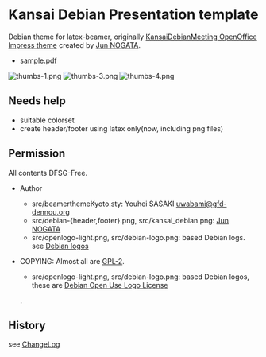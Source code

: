Kansai Debian Presentation template
===================================

Debian theme for latex-beamer, 
originally  [KansaiDebianMeeting OpenOffice Impress theme](http://wiki.debian.org/KansaiDebianMeetingArchives?action=AttachFile&do=view&target=20081108-KGB-Kansai_debian_PR.odp) created by [Jun NOGATA](http://github.com/nogajun).

 - [sample.pdf](http://github.com/uwabami/beamerthemeKyoto/raw/master/examples/sample.pdf)

![thumbs-1.png](http://github.com/uwabami/beamerthemeKyoto/raw/master/examples/thumbs-1.png "thumbs-1.png")
![thumbs-3.png](http://github.com/uwabami/beamerthemeKyoto/raw/master/examples/thumbs-3.png "thumbs-3.png")
![thumbs-4.png](http://github.com/uwabami/beamerthemeKyoto/raw/master/examples/thumbs-4.png "thumbs-4.png")

Needs help
----------

  - suitable colorset
  - create header/footer using latex only(now, including png files)

Permission
----------
All contents DFSG-Free.

 - Author
   - src/beamerthemeKyoto.sty: Youhei SASAKI <uwabami@gfd-dennou.org>
   - src/debian-{header,footer}.png, src/kansai_debian.png: [Jun NOGATA](http://github.com/nogajun)
   - src/openlogo-light.png, src/debian-logo.png: based Debian logs. see [Debian logos](http://www.debian.org/logos/)
 - COPYING: Almost all are [GPL-2](http://github.com/uwabami/beamerthemeKyoto/raw/master/GPL-2).
   - src/openlogo-light.png, src/debian-logo.png: based Debian logos, these are [Debian Open Use Logo License](http://github.com/uwabami/beamerthemeKyoto/raw/master/DebianOpenUseLogoLicense)

   .

History
-------

see [ChangeLog](http://github.com/uwabami/beamerthemeKyoto/raw/master/ChangeLog)

